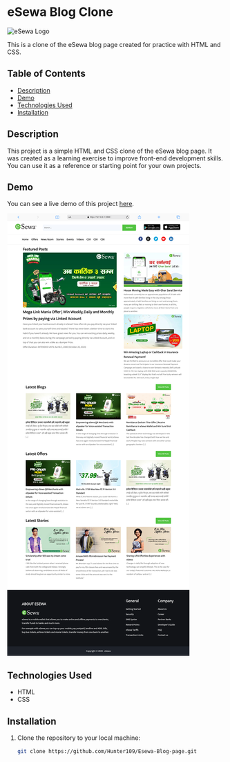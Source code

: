 # eSewa Blog Clone

![eSewa Logo](https://cdn.esewa.com.np/ui/images/esewa_og.png?111)

This is a clone of the eSewa blog page created for practice with HTML and CSS.

## Table of Contents

- [Description](#description)
- [Demo](#demo)
- [Technologies Used](#technologies-used)
- [Installation](#installation)

## Description

This project is a simple HTML and CSS clone of the eSewa blog page. It was created as a learning exercise to improve front-end development skills. You can use it as a reference or starting point for your own projects.

## Demo

You can see a live demo of this project [here](https://hunter109.github.io/Esewa-Blog-page/).

![eSewa Blog Clone Demo](<./assets/image/mobile%20(1).png>)

## Technologies Used

- HTML
- CSS

## Installation

1. Clone the repository to your local machine:

   ```bash
   git clone https://github.com/Hunter109/Esewa-Blog-page.git
   ```

